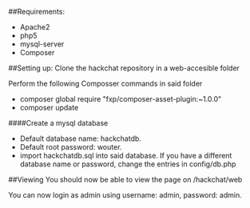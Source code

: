 ##Requirements:
- Apache2
- php5
- mysql-server
- Composer

##Setting up:
Clone the hackchat repository in a web-accesible folder

Perform the following Composser commands in said folder
- composer global require "fxp/composer-asset-plugin:~1.0.0"
- composer update

####Create a mysql database
- Default database name: hackchatdb.
- Default root password: wouter.
- import hackchatdb.sql into said database.
If you have a different database name or password, change the entries in config/db.php

##Viewing
You should now be able to view the page on <web-accesible foler>/hackchat/web

You can now login as admin using username: admin, password: admin.
